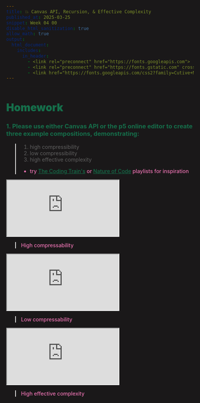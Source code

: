 ```yaml
---
title: 💥 Canvas API, Recursion, & Effective Complexity
published_at: 2025-03-25
snippet: Week 04 00
disable_html_sanitization: true
allow_math: true
output:
  html_document:
    includes:
      in_header:
        - <link rel="preconnect" href="https://fonts.googleapis.com">
        - <link rel="preconnect" href="https://fonts.gstatic.com" crossorigin>
        - <link href="https://fonts.googleapis.com/css2?family=Cutive+Mono&display=swap" rel="stylesheet">
---
```


<style>
.cutive-mono-regular {
  font-family: "Cutive Mono", monospace;
font-weight: 400;
font-style: normal;
}

/* font-family: "Cutive Mono", monospace;
font-weight: 400;
font-style: normal; */

 .markdown-body {background-color:#1A1819;}
  html {background-color:#1A1819; font: .cutive-mono-regular;}
  h1 {color:#156E4A; font-weight: 900}
  h3, h4 {color:#156E4A;}
  p, pre, ul {color:#E872B0; font-weight:500;}
  a {color:#156E4A}


</style>

---

# Homework

### 1. Please use either Canvas API or the p5 online editor to create three example compositions, demonstrating:

> 1. high compressibility
> 2. low compressibility
> 3. high effective complexity
>
> - try [The Coding Train's](https://www.youtube.com/playlist?list=PLRqwX-V7Uu6bxNsa_3SfCPyF9Md9XvXhR) or [Nature of Code](https://www.youtube.com/playlist?list=PLRqwX-V7Uu6ZV4yEcW3uDwOgGXKUUsPOM) playlists for inspiration

<!-- LOW COMPRESS ------------------------------------------------------------->
<iframe id="w04-00-1" src="https://sams4m.github.io/comm2747-cr-coding/w04-00/high-compress/"></iframe>

> High compressability

<script type="module">

    const iframe  = document.getElementById (`w04-00-1`)
    iframe.width  = iframe.parentNode.scrollWidth
    iframe.height = iframe.width * 9 / 16 + 42

</script>

<!-- HIGH COMPRESS ------------------------------------------------------------->
<iframe id="w04-00-2" src="https://sams4m.github.io/comm2747-cr-coding/w04-00/low-compress/"></iframe>

> Low compressability

<script type="module">

    const iframe  = document.getElementById (`w04-00-2`)
    iframe.width  = iframe.parentNode.scrollWidth
    iframe.height = iframe.width * 9 / 16 + 42

</script>

<!-- HIGH EFFECTIVE COMPRESS ------------------------------------------------------------->
<iframe id="w04-00-3" src="https://sams4m.github.io/comm2747-cr-coding/w04-00/effective-complexity/"></iframe>

> High effective complexity

<script type="module">

    const iframe  = document.getElementById (`w04-00-3`)
    iframe.width  = iframe.parentNode.scrollWidth
    iframe.height = iframe.width * 9 / 16 + 42

</script>
